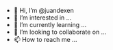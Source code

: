 - 👋 Hi, I’m @juandexen
- 👀 I’m interested in ...
- 🌱 I’m currently learning ...
- 💞️ I’m looking to collaborate on ...
- 📫 How to reach me ...

<!---
juandexen/juandexen is a ✨ special ✨ repository because its `README.md` (this file) appears on your GitHub profile.
You can click the Preview link to take a look at your changes.
--->
